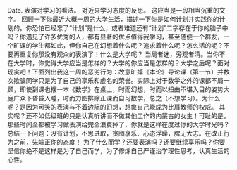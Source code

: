Date.
表演对学习的看法。
对近来学习态度的反思。
这应当是一段相当沉重的文字。
回顾一下你最近大概一周的大学生活，描述一下你是如何计划并实践你的计划的。你恐怕已经忘了“计划”是什么，或者难道还有“计划”二字存在于你的脑子中吗？你遇见了许多优秀的人，都有显著的优点值得我学习，甚至随便一个群友，一个旷课的学生都如此，但你自己在幻想着什么呢？追求着什么呢？怎么活的呢？不要再重复你那没有观众的表演了！什么是大学呢？
当局者迷，旁观者清。当你不在大学时，你觉得大学应当是怎样的？大学的你应当是怎样的？大学之后呢？面对现实吧！下面列出我这一周的恶劣行为：故意旷掉《本论》导论课（第一节）并数次欺骗同学只是为了自己的享乐和虚名的荣誉。实际上对于数学之外的课都不屑一顾，即使到课也摆一本《数学》在桌上，时而幻想，时而以扭曲不堪入目的姿势大庭广众下昏昏入睡，时而力图排除正课而自习数学，总之（不想学习）。为什么呢？是因为可笑的表演与不着边际的幻想，想象自己能成为比肩教师的权威。
其实呢？还不如低级班的只是认真听讲而不做其他工作的内蒙古的女生！可耻的是，那些时间全都被学习做表演给完全浪费掉了，你就是这样在度过你的大学时光吗？
总结一下问题：没有计划，不思进取，贪图享乐、心态浮躁，脾无大志。在改正行为之前，先端正你的态度！
为了什么而学？还要表演吗？还要继续享乐吗？你要坚信你绝不是这样是为了自己而学，为了修炼自己严谨治学理性思考，认真生活的心性。
